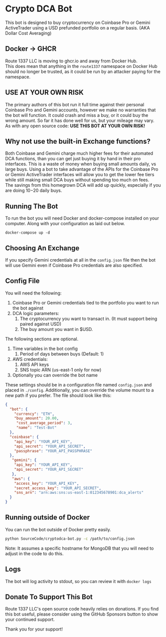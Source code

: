 Crypto DCA Bot
==============
This bot is designed to buy cryptocurrency on Coinbase Pro or Gemini ActiveTrader using a USD prefunded portfolio on a regular basis.
(AKA Dollar Cost Averaging)

Docker -> GHCR
--------------
Route 1337 LLC is moving to ghcr.io and away from Docker Hub.  
This does mean that anything in the `route1337` namespace on Docker Hub should no longer be trusted, as it could be run by an attacker paying for the namespace.

USE AT YOUR OWN RISK
--------------------
The primary authors of this bot run it full time against their personal Coinbase Pro and Gemini accounts,
however we make no warranties that the bot will function. It could crash and miss a buy, or it could buy
the wrong amount. So far it has done well for us, but your mileage may vary.  
As with any open source code: **USE THIS BOT AT YOUR OWN RISK!**

Why not use the built-in Exchange functions?
--------------------------------------------
Both Coinbase and Gemini charge much higher fees for their automated DCA functions, than you can get just buying it by hand in their pro
interfaces. This is a waste of money when buying small amounts daily, vs large buys. Using a bot to take advantage of the APIs for the Coinbase Pro or Gemini ActiveTrader
interfaces will allow you to get the lower fee tiers while still making small DCA buys without spending too much on fees.  
The savings from this homegrown DCA will add up quickly, especially if you are doing $10-$20 daily buys.

Running The Bot
---------------
To run the bot you will need Docker and docker-compose installed on your computer. Along with your configuration as laid out below.  

    docker-compose up -d

Choosing An Exchange
--------------------
If you specify Gemini credentials at all in the `config.json` file then the bot will use Gemini even if Coinbase Pro
credentials are also specified.

Config File
-----------
You will need the following:

1. Coinbase Pro or Gemini credentials tied to the portfolio you want to run the bot against
2. DCA logic parameters:
    1. The cryptocurrency you want to transact in. (It must support being paired against USD)
    2. The buy amount you want in $USD.

The following sections are optional.

1. Time variables in the bot config
   1. Period of days between buys (Default: 1)
2. AWS credentials:
   1. AWS API keys
   2. SNS topic ARN (us-east-1 only for now)
3. Optionally you can override the bot name

These settings should be in a configuration file named `config.json` and placed in `./config`.
Additionally, you can override the volume mount to a new path if you prefer.
The file should look like this:

```json
{
  "bot": {
    "currency": "ETH",
    "buy_amount": 20.00,
     "cost_average_period": 3,
     "name": "Test-Bot"
  },
  "coinbase": {
    "api_key": "YOUR_API_KEY",
    "api_secret": "YOUR_API_SECRET",
    "passphrase": "YOUR_API_PASSPHRASE"
  },
   "gemini": {
    "api_key": "YOUR_API_KEY",
    "api_secret": "YOUR_API_SECRET"
   },
   "aws": {
    "access_key": "YOUR_API_KEY",
    "secret_access_key": "YOUR_API_SECRET",
    "sns_arn": "arn:aws:sns:us-east-1:012345678901:dca_alerts"
  }
}
```

Running outside of Docker
-------------------------
You can run the bot outside of Docker pretty easily.

```bash
python SourceCode/cryptodca-bot.py -c /path/to/config.json
```

Note: It assumes a specific hostname for MongoDB that you will need to adjust in the code to do this.

Logs
----
The bot will log activity to stdout, so you can review it with `docker logs`

Donate To Support This Bot
--------------------------
Route 1337 LLC's open source code heavily relies on donations. If you find this bot useful, please consider using the GitHub Sponsors button to show your continued support.

Thank you for your support!
